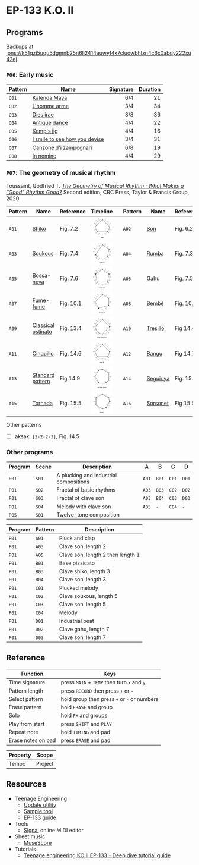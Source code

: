 # EP-133 K.O. II


## Programs

Backups at [ipns://k51qzi5uqu5dgmnb25n6li2414auwyf4x7cluowbhlzn4c6x0abdy222xu42ej](http://ipfs.io/ipns/k51qzi5uqu5dgmnb25n6li2414auwyf4x7cluowbhlzn4c6x0abdy222xu42ej).


### `P06`: Early music

| Pattern | Name                                                                                | Signature | Duration |
| ------- | ----------------------------------------------------------------------------------- | --------: | -------: |
| `C01`   | [Kalenda Maya](images/P06-C01.jpg)                                                  |       6/4 |       21 |
| `C02`   | [L'homme arme](midi/L%27homme%20arme.mid)                                           |       3/4 |       34 |
| `C03`   | [Dies irae](midi/Dies%20irae.mid)                                                   |       8/8 |       36 |
| `C04`   | [Antique dance](midi/Antique%20dance.mid)                                           |       4/4 |       22 |
| `C05`   | [Kemp's jig](midi/Kemp%27s%20jig.mid)                                               |       4/4 |       16 |
| `C06`   | [I smile to see how you devise](midi/I%20smile%20to%20see%20how%20you%20devise.mid) |       3/4 |       31 |
| `C07`   | [Canzone d'i zampognari](midi/Canzone%20d'i%20zampognari.mid)                       |       6/8 |       19 |
| `C08`   | [In nomine](midi/In%20nomine.mid)                                                   |       4/4 |       29 |


### `P07`: The geometry of musical rhythm

Toussaint, Godfried T. *[The Geometry of Musical Rhythm : What Makes a “Good” Rhythm Good?](https://search.worldcat.org/title/1112377436)* Second edition, CRC Press, Taylor & Francis Group, 2020.

| Pattern | Name                                               | Reference | Timeline                                                      |     | Pattern | Name                            | Reference | Timeline                                    |
| ------- | -------------------------------------------------- | --------- | ------------------------------------------------------------- | --- | ------- | ------------------------------- | --------- | ------------------------------------------- |
| `A01`   | [Shiko](midi/shiko.mid)                            | Fig. 7.2  | ![Shiko timeline](images/shiko.png)                           |     | `A02`   | [Son](midi/son.mid)             | Fig. 6.2  | ![Son timeline](images/son.png)             |
| `A03`   | [Soukous](midi/soukous.mid)                        | Fig. 7.4  | ![Soukous timeline](images/soukous.png)                       |     | `A04`   | [Rumba](midi/rumba.mid)         | Fig. 7.3  | ![Rumba timeline](images/rumba.png)         |
| `A05`   | [Bossa-nova](midi/bossa-nova.mid)                  | Fig. 7.6  | ![Bossa-nova timeline](images/bossa-nova.png)                 |     | `A06`   | [Gahu](midi/gahu.mid)           | Fig. 7.5  | ![Gahu timeline](images/gahu.png)           |
| `A07`   | [Fume-fume](midi/fume-fume.mid)                    | Fig. 10.1 | ![Fume-fume timeline](images/fume-fume.png)                   |     | `A08`   | [Bembé](midi/bembe.mid)         | Fig. 10.2 | ![Bembé timeline](images/bembe.png)         |
| `A09`   | [Classical ostinato](mid/classical%20ostinato.mid) | Fig. 13.4 | ![Classical ostinato timeline](images/classical-ostinato.png) |     | `A10`   | [Tresillo](midi/tresilo.mid)    | Fig 14.4  | ![Tresilo timeline](images/tresilo.png)     |
| `A11`   | [Cinquillo](midi/cinquillo.mid)                    | Fig. 14.6 | ![Cinquillo timeline](images/cinquillo.png)                   |     | `A12`   | [Bangu](midi/bangu.mid)         | Fig 14.7  | ![Bangu timeline](images/bangu.png)         |
| `A13`   | [Standard pattern](midi/standard%20pattern.mid)    | Fig 14.9  | ![Standard pattern timeline](images/standard%20pattern.png)   |     | `A14`   | [Seguiriya](midi/seguiriya.mid) | Fig. 15.4 | ![Seguiriya timeline](images/seguiriya.png) |
| `A15`   | [Tornada](midi/tornada.mid)                        | Fig. 15.5 | ![Tornada timeline](images/tornada.png)                       |     | `A16`   | [Sorsonet](midi/sorsonet.mid)   | Fig 15.5  | ![Sorsonet timeline](images/sorsonet.png)   |

Other patterns
- [ ] aksak, `[2-2-2-3]`, Fig. 14.5


### Other programs

| Program | Scene | Description                            | A     | B     | C     | D     |
| ------- | ----- | -------------------------------------- | ----- | ----- | ----- | ----- |
| `P01`   | `S01` | A plucking and industrial compositions | `A01` | `B01` | `C01` | `D01` |
| `P01`   | `S02` | Fractal of basic rhythms               | `A03` | `B03` | `C02` | `D02` |
| `P01`   | `S03` | Fractal of clave son                   | `A03` | `B04` | `C03` | `D03` |
| `P01`   | `S04` | Melody with clave son                  | `A05` | `-`   | `C04` | `-`   |
| `P05`   | `S01` | Twelve-tone composition                |       |       |       |       |

| Program | Pattern | Description                       |
| ------- | ------- | --------------------------------- |
| `P01`   | `A01`   | Pluck and clap                    |
| `P01`   | `A03`   | Clave son, length 2               |
| `P01`   | `A05`   | Clave son, length 2 then length 1 |
| `P01`   | `B01`   | Base pizzicato                    |
| `P01`   | `B03`   | Clave shiko, length 3             |
| `P01`   | `B04`   | Clave son, length 3               |
| `P01`   | `C01`   | Plucked melody                    |
| `P01`   | `C02`   | Clave soukous, length 5           |
| `P01`   | `C03`   | Clave son, length 5               |
| `P01`   | `C04`   | Melody                            |
| `P01`   | `D01`   | Industrial beat                   |
| `P01`   | `D02`   | Clave gahu, length 7              |
| `P01`   | `D03`   | Clave son, length 7               |

## Reference

| Function           | Keys                                        |
| ------------------ | ------------------------------------------- |
| Time signature     | press `MAIN` + `TEMP` then turn `x` and `y` |
| Pattern length     | press `RECORD` then press `+` or `-`        |
| Select pattern     | hold group then press `+` or `-` or numbers |
| Erase pattern      | hold `ERASE` and group                      |
| Solo               | hold `FX` and groups                        |
| Play from start    | press `SHIFT` and `PLAY`                    |
| Repeat note        | hold `TIMING` and pad                       |
| Erase notes on pad | press `ERASE` and pad                       |

| Property | Scope   |
| -------- | ------- |
| Tempo    | Project |


## Resources

- Teenage Engineering
    - [Update utility](https://teenage.engineering/apps/update)
    - [Sample tool](https://teenage.engineering/apps/ep-sample-tool)
    - [EP-133 guide](https://teenage.engineering/guides/ep-133)
- Tools
    - [Signal](https://signal.vercel.app/) online MIDI editor
- Sheet music
    - [MuseScore](https://musescore.com/)
 - Tutorials
    - [Teenage engineering KO II EP-133 - Deep dive tutorial guide](https://youtu.be/czGfzmni7q4)
